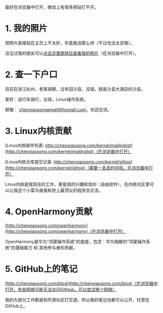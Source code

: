 最好在浏览器中打开，微信上有很多网站打不开。

# 1. 我的照片

把照片直接贴在主页上不太好，毕竟我没那么帅（不过也没太丑哦）。

没见过我的朋友可以[点击这里跳转后查看我的照片](http://chenxiaosong.com/self-introduction/photos.html)（在浏览器中打开）。

# 2. 查一下户口

目前在浙江杭州，老家胡建，过年回沙县，没错，就是沙县大酒店的沙县。

爱好：自行车骑行，台球，Linux操作系统。

邮箱： chenxiaosongemail@foxmail.com，欢迎交流。

# 3. Linux内核贡献

[Linux内核邮件列表: http://chenxiaosong.com/kernel/mailinglist](http://chenxiaosong.com/kernel/mailinglist)（在浏览器中打开）

[Linux内核仓库提交记录: http://chenxiaosong.com/kernel/gitlog](http://chenxiaosong.com/kernel/gitlog)（需要一丢丢时间哈，在浏览器中打开）

Linux内核是我现在的工作，更是我的兴趣和信仰（自由软件），在内核社区里可以让我这个小菜鸟直接和世上最顶尖的程序员交流。

# 4. OpenHarmony贡献

[http://chenxiaosong.com/openharmony](http://chenxiaosong.com/openharmony)（在浏览器中打开）

OpenHarmony是华为“鸿蒙操作系统”的底座，包含：华为捐献的“鸿蒙操作系统”的基础能力 和 其他参与者的贡献。

# 5. GitHub上的笔记

[http://chenxiaosong.com/blog](http://chenxiaosong.com/blog)（在浏览器中打开，有些网络可能无法访问GitHub，可以尝试换个网络）

我的大部分工作都是和开源社区打交道，所以我的笔记也都可以公开，托管在GitHub上。
